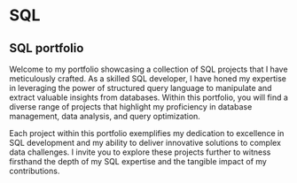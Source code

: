# SQL
## SQL portfolio

Welcome to my portfolio showcasing a collection of SQL projects that I have meticulously crafted. As a skilled SQL developer, I have honed my expertise in leveraging the power of structured query language to manipulate and extract valuable insights from databases. Within this portfolio, you will find a diverse range of projects that highlight my proficiency in database management, data analysis, and query optimization.

Each project within this portfolio exemplifies my dedication to excellence in SQL development and my ability to deliver innovative solutions to complex data challenges. I invite you to explore these projects further to witness firsthand the depth of my SQL expertise and the tangible impact of my contributions.
